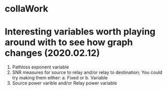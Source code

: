 # collaWork


# Interesting variables worth playing around with to see how graph changes (2020.02.12)
1. Pathloss exponent variable
2. SNR measures for source to relay and/or relay to destination; You could try making them either:
   a. Fixed or
   b. Variable
3. Source power varible and/or Relay power variable